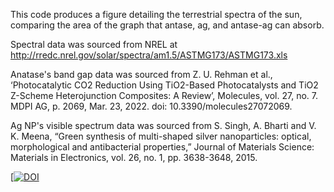 This code produces a figure detailing the terrestrial spectra of the sun, comparing the area of the graph that antase, ag, and antase-ag can absorb.

Spectral data was sourced from NREL at http://rredc.nrel.gov/solar/spectra/am1.5/ASTMG173/ASTMG173.xls

Anatase's band gap data was sourced from Z. U. Rehman et al., ‘Photocatalytic CO2 Reduction Using TiO2-Based Photocatalysts and TiO2 Z-Scheme Heterojunction Composites: A Review’, Molecules, vol. 27, no. 7. MDPI AG, p. 2069, Mar. 23, 2022. doi: 10.3390/molecules27072069.

Ag NP's visible spectrum data was sourced from S. Singh, A. Bharti and V. K. Meena, “Green synthesis of multi-shaped silver nanoparticles: optical, morphological and antibacterial properties,” Journal of Materials Science: Materials in Electronics, vol. 26, no. 1, pp. 3638-3648, 2015.

[[![DOI](https://zenodo.org/badge/893148768.svg)](https://doi.org/10.5281/zenodo.14210183)
